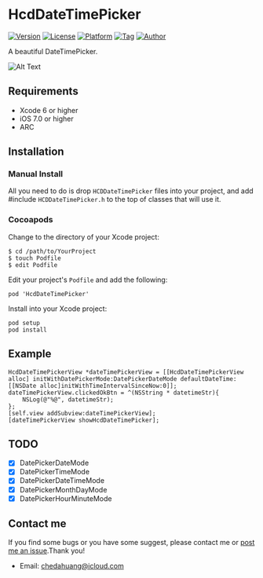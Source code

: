 # HcdDateTimePicker
[![Version](https://img.shields.io/cocoapods/v/HcdDateTimePicker.svg?style=flat)](http://cocoapods.org/pods/HcdDateTimePicker)
[![License](https://img.shields.io/github/license/Jvaeyhcd/HcdDateTimePicker.svg)](http://cocoapods.org/pods/HcdDateTimePicker)
[![Platform](https://img.shields.io/cocoapods/p/HcdDateTimePicker.svg)](http://cocoapods.org/pods/HcdDateTimePicker)
[![Tag](https://img.shields.io/github/tag/Jvaeyhcd/HcdDateTimePicker.svg
)](http://cocoapods.org/pods/HcdDateTimePicker)
[![Author](https://img.shields.io/badge/author-Jvaeyhcd-f07c3d.svg)](http://www.jvaeyhcd.cc)

A beautiful DateTimePicker.

![Alt Text](https://github.com/Jvaeyhcd/HcdDateTimePicker/blob/master/screen.gif?raw=true)

## Requirements
* Xcode 6 or higher
* iOS 7.0 or higher
* ARC

## Installation

### Manual Install
All you need to do is drop `HCDDateTimePicker` files into your project, and add #include `HCDDateTimePicker.h` to the top of classes that will use it.

### Cocoapods
Change to the directory of your Xcode project:
```
$ cd /path/to/YourProject
$ touch Podfile
$ edit Podfile
```
Edit your project's `Podfile` and add the following:
```
pod 'HcdDateTimePicker'
```
Install into your Xcode project:
```
pod setup
pod install
```

## Example
```
HcdDateTimePickerView *dateTimePickerView = [[HcdDateTimePickerView alloc] initWithDatePickerMode:DatePickerDateMode defaultDateTime:[[NSDate alloc]initWithTimeIntervalSinceNow:0]];
dateTimePickerView.clickedOkBtn = ^(NSString * datetimeStr){
    NSLog(@"%@", datetimeStr);
};
[self.view addSubview:dateTimePickerView];
[dateTimePickerView showHcdDateTimePicker];
```

## TODO
* [x] DatePickerDateMode
* [x] DatePickerTimeMode
* [x] DatePickerDateTimeMode
* [x] DatePickerMonthDayMode
* [x] DatePickerHourMinuteMode

## Contact me
If you find some bugs or you have some suggest, please contact me or [post me an issue](https://github.com/Jvaeyhcd/HcdDateTimePicker/issues/new).Thank you!
* Email: chedahuang@icloud.com
